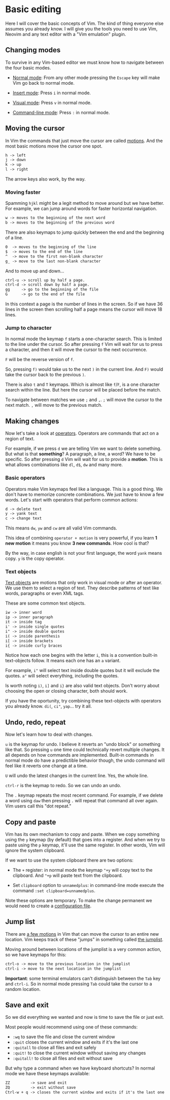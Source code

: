 # Basic editing

Here I will cover the basic concepts of Vim. The kind of thing everyone else assumes you already know. I will give you the tools you need to use Vim, Neovim and any text editor with a "Vim emulation" plugin.

## Changing modes

To survive in any Vim-based editor we must know how to navigate between the four basic modes.

* [Normal mode](./vim-modes#normal-mode): From any other mode pressing the `Escape` key will make Vim go back to normal mode.

* [Insert mode](./vim-modes#insert-mode): Press `i` in normal mode.

* [Visual mode](./vim-modes#visual-mode): Press `v` in normal mode.

* [Command-line mode](./vim-modes#command-line-mode): Press `:` in normal mode.

## Moving the cursor

In Vim the commands that just move the cursor are called [motions](https://neovim.io/doc/user/motion.html). And the most basic motions move the cursor one spot.

```txt
h -> left
j -> down
k -> up
l -> right
```

The arrow keys also work, by the way.

### Moving faster

Spamming `hjkl` might be a legit method to move around but we have better. For example, we can jump around words for faster horizontal navigation.

```txt
w -> moves to the beginning of the next word
b -> moves to the beginning of the previous word
```

There are also keymaps to jump quickly between the end and the beginning of a line.

```txt
0  -> moves to the beginning of the line
$  -> moves to the end of the line
^  -> move to the first non-blank character
g_ -> move to the last non-blank character
```

And to move up and down...

```txt
ctrl-u -> scroll up by half a page.
ctrl-d -> scroll down by half a page.
gg     -> go to the beginning of the file
G      -> go to the end of the file
```

In this context a page is the number of lines in the screen. So if we have 36 lines in the screen then scrolling half a page means the cursor will move 18 lines.

### Jump to character

In normal mode the keymap `f` starts a one-character search. This is limited to the line under the cursor. So after pressing `f` Vim will wait for us to press a character, and then it will move the cursor to the next occurrence.

`F` will be the reverse version of `f`.

So, pressing `f)` would take us to the next `)` in the current line. And `F)` would take the cursor back to the previous `)`.

There is also `t` and `T` keymaps. Which is almost like `f`/`F`, is a one character search within the line. But here the cursor will be placed before the match.

To navigate between matches we use `;` and `,`. `;` will move the cursor to the next match. `,` will move to the previous match.

## Making changes

Now let's take a look at [operators](https://neovim.io/doc/user/motion.html#operator). Operators are commands that act on a region of text.

For example, if we press `d` we are telling Vim we want to delete something. But what is that **something**? A paragraph, a line, a word? We have to be specific. So after pressing `d` Vim will wait for us to provide a **motion**. This is what allows combinations like `dl`, `d$`, `dw` and many more.

### Basic operators

Operators make Vim keymaps feel like a language. This is a good thing. We don't have to memorize concrete combinations. We just have to know a few words. Let's start with operators that perform common actions:

```txt
d -> delete text
y -> yank text
c -> change text
```

This means `dw`, `yw` and `cw` are all valid Vim commands.

This idea of combining `operator + motion` is very powerful, if you learn **1 new motion** it means you know **3 new commands**. How cool is that?

By the way, in case english is not your first language, the word `yank` means copy. `y` is the copy operator.

### Text objects

[Text objects](https://neovim.io/doc/user/motion.html#text-objects) are motions that only work in visual mode or after an operator. We use them to select a region of text. They describe patterns of text like words, paragraphs or even XML tags.

These are some common text objects.

```txt
iw -> inner word
ip -> inner paragraph
it -> inside tag
i' -> inside single quotes
i" -> inside double quotes
i( -> inside parenthesis
i[ -> inside brackets
i{ -> inside curly braces
```

Notice how each one begins with the letter `i`, this is a convention built-in text-objects follow. It means each one has an `a` variant.

For example, `i"` will select text inside double quotes but it will exclude the quotes. `a"` will select everything, including the quotes.

Is worth noting `i)`, `i]` and `i}` are also valid text objects. Don't worry about choosing the open or closing character, both should work.

If you have the oportunity, try combining these text-objects with operators you already know. `di(`, `ci"`, `yap`... try it all.

## Undo, redo, repeat

Now let's learn how to deal with changes.

`u` is the keymap for undo. I believe it reverts an "undo block" or something like that. So pressing `u` one time could technically revert multiple changes. It all depends on how commands are implemented. Built-in commands in normal mode do have a predictible behavior though, the undo command will feel like it reverts one change at a time.

`U` will undo the latest changes in the current line. Yes, the whole line.

`ctrl-r` is the keymap to redo. So we can undo an undo.

The `.` keymap repeats the most recent command. For example, if we delete a word using `daw` then pressing `.` will repeat that command all over again. Vim users call this "dot repeat."

## Copy and paste

Vim has its own mechanism to copy and paste. When we copy something using the `y` keymap (by default) that goes into a register. And when we try to paste using the `p` keymap, it'll use the same register. In other words, Vim will ignore the system clipboard.

If we want to use the system clipboard there are two options:

* The `+` register: in normal mode the keymap `"+y` will copy text to the clipboard. And `"+p` will paste text from the clipboard.

* Set `clipboard` option to `unnamedplus`: in command-line mode execute the command `:set clipboard=unnamedplus`.

Note these options are temporary. To make the change permanent we would need to create a [configuration file](./your-first-config#the-init-file).

## Jump list

There are [a few motions](https://neovim.io/doc/user/motion.html#jump-motions) in Vim that can move the cursor to an entire new location. Vim keeps track of these "jumps" in something called [the jumplist](https://neovim.io/doc/user/motion.html#jumplist).

Moving around between locations of the jumplist is a very common action, so we have keymaps for this: 

```txt
ctrl-o -> move to the previous location in the jumplist
ctrl-i -> move to the next location in the jumplist
```

**Important**: some terminal emulators can't distinguish between the `Tab` key and `ctrl-i`. So in normal mode pressing `Tab` could take the cursor to a random location.

## Save and exit

So we did everything we wanted and now is time to save the file or just exit.

Most people would recommend using one of these commands:

* `:wq` to save the file and close the current window
* `:quit` closes the current window and exits if it's the last one
* `:quitall` to close all files and exit safely
* `:quit!` to close the current window without saving any changes
* `:quitall!` to close all files and exit without save

But why type a command when we have keyboard shortcuts? In normal mode we have these keymaps available:

```txt
ZZ         -> save and exit
ZQ         -> exit without save
Ctrl-w + q -> closes the current window and exits if it's the last one
```

